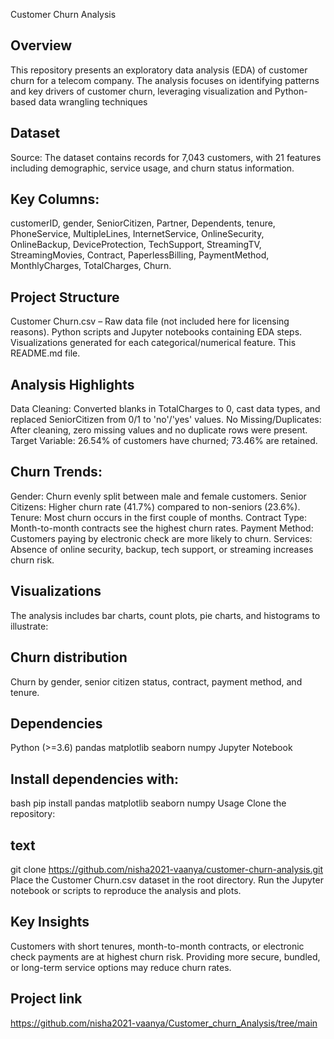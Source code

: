 Customer Churn Analysis
## Overview
This repository presents an exploratory data analysis (EDA) of customer churn for a telecom company. The analysis focuses on identifying patterns and key drivers of customer churn, leveraging visualization and Python-based data wrangling techniques
## Dataset
Source: The dataset contains records for 7,043 customers, with 21 features including demographic, service usage, and churn status information.
## Key Columns:
customerID, gender, SeniorCitizen, Partner, Dependents, tenure, PhoneService, MultipleLines, InternetService, OnlineSecurity, OnlineBackup, DeviceProtection, TechSupport, StreamingTV, StreamingMovies, Contract, PaperlessBilling, PaymentMethod, MonthlyCharges, TotalCharges, Churn.
## Project Structure
Customer Churn.csv – Raw data file (not included here for licensing reasons).
Python scripts and Jupyter notebooks containing EDA steps.
Visualizations generated for each categorical/numerical feature.
This README.md file.
## Analysis Highlights
Data Cleaning: Converted blanks in TotalCharges to 0, cast data types, and replaced SeniorCitizen from 0/1 to 'no'/'yes' values.
No Missing/Duplicates: After cleaning, zero missing values and no duplicate rows were present.
Target Variable: 26.54% of customers have churned; 73.46% are retained.
## Churn Trends:
Gender: Churn evenly split between male and female customers.
Senior Citizens: Higher churn rate (41.7%) compared to non-seniors (23.6%).
Tenure: Most churn occurs in the first couple of months.
Contract Type: Month-to-month contracts see the highest churn rates.
Payment Method: Customers paying by electronic check are more likely to churn.
Services: Absence of online security, backup, tech support, or streaming increases churn risk.
## Visualizations
The analysis includes bar charts, count plots, pie charts, and histograms to illustrate:
## Churn distribution
Churn by gender, senior citizen status, contract, payment method, and tenure.
## Dependencies
Python (>=3.6)
pandas
matplotlib
seaborn
numpy
Jupyter Notebook
## Install dependencies with:
bash
pip install pandas matplotlib seaborn numpy
Usage
Clone the repository:
## text
git clone https://github.com/nisha2021-vaanya/customer-churn-analysis.git
Place the Customer Churn.csv dataset in the root directory.
Run the Jupyter notebook or scripts to reproduce the analysis and plots.
## Key Insights
Customers with short tenures, month-to-month contracts, or electronic check payments are at highest churn risk.
Providing more secure, bundled, or long-term service options may reduce churn rates.
## Project link 
https://github.com/nisha2021-vaanya/Customer_churn_Analysis/tree/main
